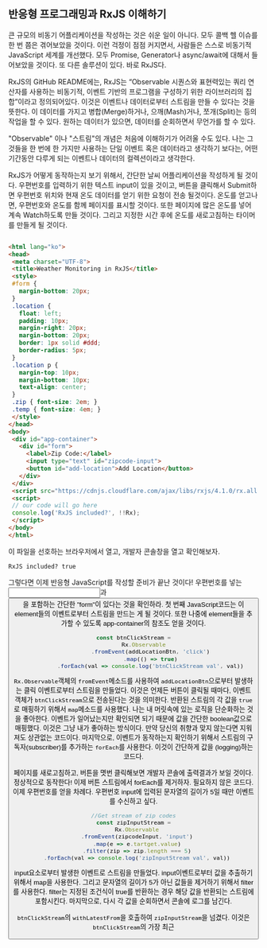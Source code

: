 
## 반응형 프로그래밍과 RxJS 이해하기

큰 규모의 비동기 어플리케이션을 작성하는 것은 쉬운 일이 아니다. 모두 콜백 헬 이슈를 한 번 쯤은 겪어보았을 것이다. 이런 걱정이 점점 커지면서, 사람들은 스스로 비동기적 JavaScript 세계를 개선했다. 모두 Promise, Generator나 async/await에 대해서 들어보았을 것이다. 또 다른 솔루션이 있다. 바로 RxJS다.

RxJS의 GitHub README에는, RxJS는 “Observable 시퀀스와 표현력있는 쿼리 연산자를 사용하는 비동기적, 이벤트 기반의 프로그램을 구성하기 위한 라이브러리의 집합”이라고 정의되어있다. 이것은 이벤트나 데이터로부터 스트림을 만들 수 있다는 것을 뜻한다. 이 데이터를 가지고 병합(Merge)하거나, 으깨(Mash)거나, 쪼개(Split)는 등의 작업을 할 수 있다. 원하는 데이터가 있으면, 데이터를 순회하면서 무언가를 할 수 있다.


"Observable" 이나 "스트림"의 개념은 처음에 이해하기가 어려울 수도 있다. 나는 그것들을 한 번에 한 가지만 사용하는 단일 이벤트 혹은 데이터라고 생각하기 보다는, 어떤 기간동안 다루게 되는 이벤트나 데이터의 컬렉션이라고 생각한다.

RxJS가 어떻게 동작하는지 보기 위해서, 간단한 날씨 어플리케이션을 작성하게 될 것이다. 우편번호를 입력하기 위한 텍스트 input이 있을 것이고, 버튼을 클릭해서 Submit하면 우편번호 위치와 현재 온도 데이터를 얻기 위한 요청이 전송 될것이다. 온도를 얻고나면, 우편번호와 온도를 함께 페이지를 표시할 것이다. 또한 페이지에 많은 온도를 넣어 계속 Watch하도록 만들 것이다. 그리고 지정한 시간 후에 온도를 새로고침하는 타이머를 만들게 될 것이다.

 ```html

 <html lang="ko">
<head>
  <meta charset="UTF-8">
  <title>Weather Monitoring in RxJS</title>
  <style>
  #form {
    margin-bottom: 20px;
  }
  .location {
    float: left;
    padding: 10px;
    margin-right: 20px;
    margin-bottom: 20px;
    border: 1px solid #ddd;
    border-radius: 5px;
  }
  .location p {
    margin-top: 10px;
    margin-bottom: 10px;
    text-align: center;
  }
  .zip { font-size: 2em; }
  .temp { font-size: 4em; }
  </style>
</head>
<body>
  <div id="app-container">
    <div id="form">
      <label>Zip Code:</label>
      <input type="text" id="zipcode-input">
      <button id="add-location">Add Location</button>
    </div>
  </div>
  <script src="https://cdnjs.cloudflare.com/ajax/libs/rxjs/4.1.0/rx.all.min.js"></script>
  <script>
  // our code will go here
  console.log('RxJS included?', !!Rx);
  </script>
</body>
</html>

 ```

 이 파일을 선호하는 브라우저에서 열고, 개발자 콘솔창을 열고 확인해보자.

 `RxJS included? true`

 그렇다면 이제 반응형 JavaScript를 작성할 준비가 끝난 것이다! 우편번호를 넣는   <input>과 <button>을 포함하는 간단한 "form"이 있다는 것을 확인하라. 첫 번째 JavaScript코드는 이 element들의 이벤트로부터 스트림을 만드는 게 될 것이다. 또한 나중에 element들을 추가할 수 있도록 app-container의 참조도 얻을 것이다.


 ```JavaScript
 const btnClickStream =
       Rx.Observable
           .fromEvent(addLocationBtn, 'click')
           .map(() => true)
           .forEach(val => console.log('btnClickStream val', val))
 ```

 `Rx.Observable`객체의 `fromEvent`메소드를 사용하여 `addLocationBtn`으로부터 발생하는 클릭 이벤트로부터 스트림을 만들었다. 이것은 언제든 버튼이 클릭될 때마다, 이벤트 객체가  `btnClickStream`으로 전송된다는 것을 의미한다. 반환된 스트림의 각 값을 `true`로 매핑하기 위해서 `map`메소드를 사용했다. 나는 내 머릿속에 있는 로직을 단순화하는 것을 좋아한다. 이벤트가 일어났는지만 확인되면 되기 때문에 값을 간단한 boolean값으로 매핑했다. 이것은 그냥 내가 좋아하는 방식이다. 만약 당신의 취향과 맞지 않는다면 지워져도 상관없는 코드이다. 마지막으로, 이벤트가 동작하는지 확인하기 위해서 스트림의 구독자(subscriber)를 추가하는 `forEach`를 사용한다. 이것이 간단하게 값을 (logging)하는 코드다.

페이지를 새로고침하고, 버튼을 몃번 클릭해보면 개발자 콘솔에 출력결과가 보일 것이다. 정상적으로 동작한다!
이제 버튼 스트림에서 forEach를 제거하자. 필요하지 않은 코드다. 이제 우편번호를 얻을 차례다. 우편번호 input에 입력된 문자열의 길이가 5일 때만 이벤트를 수신하고 싶다.

```javascript
//Get stream of zip codes
const zipInputStream =
  Rx.Observable
  .fromEvent(zipcodeInput, 'input')
  .map(e => e.tartget.value)
  .filter(zip => zip.length === 5)
  .forEach(val => console.log('zipInputStream val', val))
```

input요소로부터 발생한 이벤트로 스트림을 만들었다. input이벤트로부터 값을 추출하기 위해서 map을 사용한다. 그리고 문자열의 길이가 5가 아닌 값들을 제거하기 위해서 filter를 사용한다. filter는 지정된 조건식이 true를 반환하는 경우 해당 값을 반환되는 스트림에 포함시킨다. 마지막으로, 다시 각 값을 순회하면서 콘솔에 로그를 남긴다.

 `btnClickStream`의 `withLatestFrom`을 호출하여 `zipInputStream`을 넘겼다. 이것은 `btnClickStream`의 가장 최근 
